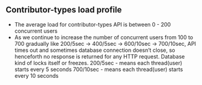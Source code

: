 Contributor-types load profile
---------------------------------
* The average load for contributor-types API is between 0 - 200 concurrent users
* As we continue to increase the number of concurrent users from 100 to 700 gradually like 200/5sec -> 400/5sec -> 600/10sec -> 700/10sec, API times out and sometimes database connection doesn’t close, so henceforth no response is returned for any HTTP request. Database kind of locks itself or freezes.
200/5sec - means each thread(user) starts every 5 seconds 
700/10sec - means each thread(user) starts every 10 seconds
